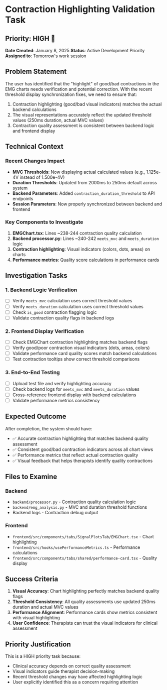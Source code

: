 # Contraction Highlighting Validation Task

## Priority: HIGH 🔴
**Date Created**: January 8, 2025
**Status**: Active Development Priority
**Assigned to**: Tomorrow's work session

## Problem Statement

The user has identified that the "highlight" of good/bad contractions in the EMG charts needs verification and potential correction. With the recent threshold display synchronization fixes, we need to ensure that:

1. Contraction highlighting (good/bad visual indicators) matches the actual backend calculations
2. The visual representations accurately reflect the updated threshold values (250ms duration, actual MVC values)
3. Contraction quality assessment is consistent between backend logic and frontend display

## Technical Context

### Recent Changes Impact
- **MVC Thresholds**: Now displaying actual calculated values (e.g., 1.125e-4V instead of 1.500e-4V)
- **Duration Thresholds**: Updated from 2000ms to 250ms default across system
- **Backend Parameters**: Added `contraction_duration_threshold` to API endpoints
- **Session Parameters**: Now properly synchronized between backend and frontend

### Key Components to Investigate
1. **EMGChart.tsx**: Lines ~238-244 contraction quality calculation
2. **Backend processor.py**: Lines ~240-242 `meets_mvc` and `meets_duration` logic  
3. **Contraction highlighting**: Visual indicators (colors, dots, areas) on charts
4. **Performance metrics**: Quality score calculations in performance cards

## Investigation Tasks

### 1. Backend Logic Verification
- [ ] Verify `meets_mvc` calculation uses correct threshold values
- [ ] Verify `meets_duration` calculation uses correct threshold values  
- [ ] Check `is_good` contraction flagging logic
- [ ] Validate contraction quality flags in backend logs

### 2. Frontend Display Verification  
- [ ] Check EMGChart contraction highlighting matches backend flags
- [ ] Verify good/poor contraction visual indicators (dots, areas, colors)
- [ ] Validate performance card quality scores match backend calculations
- [ ] Test contraction tooltips show correct threshold comparisons

### 3. End-to-End Testing
- [ ] Upload test file and verify highlighting accuracy
- [ ] Check backend logs for `meets_mvc` and `meets_duration` values
- [ ] Cross-reference frontend display with backend calculations
- [ ] Validate performance metrics consistency

## Expected Outcome

After completion, the system should have:
- ✅ Accurate contraction highlighting that matches backend quality assessment
- ✅ Consistent good/bad contraction indicators across all chart views
- ✅ Performance metrics that reflect actual contraction quality
- ✅ Visual feedback that helps therapists identify quality contractions

## Files to Examine

### Backend
- `backend/processor.py` - Contraction quality calculation logic
- `backend/emg_analysis.py` - MVC and duration threshold functions
- Backend logs - Contraction debug output

### Frontend  
- `frontend/src/components/tabs/SignalPlotsTab/EMGChart.tsx` - Chart highlighting
- `frontend/src/hooks/usePerformanceMetrics.ts` - Performance calculations
- `frontend/src/components/tabs/shared/performance-card.tsx` - Quality display

## Success Criteria

1. **Visual Accuracy**: Chart highlighting perfectly matches backend quality flags
2. **Threshold Consistency**: All quality assessments use updated 250ms duration and actual MVC values
3. **Performance Alignment**: Performance cards show metrics consistent with visual highlighting
4. **User Confidence**: Therapists can trust the visual indicators for clinical assessment

## Priority Justification

This is a HIGH priority task because:
- Clinical accuracy depends on correct quality assessment
- Visual indicators guide therapist decision-making  
- Recent threshold changes may have affected highlighting logic
- User explicitly identified this as a concern requiring attention